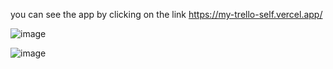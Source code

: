 you can see the app by clicking on the link
https://my-trello-self.vercel.app/

![image](https://user-images.githubusercontent.com/102217295/169831503-138daff3-04cd-4e0f-8ae5-187d73769e03.png)

![image](https://user-images.githubusercontent.com/102217295/169831346-1c587dea-29ae-490d-9cba-ec2d01d4d093.png)

